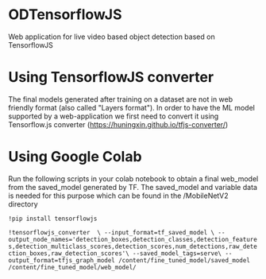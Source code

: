 # ODTensorflowJS
Web application for live video based object detection based on TensorflowJS

# Using TensorflowJS converter
The final models generated after training on a dataset are not in web friendly format (also called "Layers format"). In order to have the ML model supported by a web-application we first need to convert it using Tensorflow.js converter (https://huningxin.github.io/tfjs-converter/)

# Using Google Colab
Run the following scripts in your colab notebook to obtain a final web_model from the saved_model generated by TF. The saved_model and variable data is needed for this purpose which can be found in the /MobileNetV2 directory

`!pip install tensorflowjs`

`!tensorflowjs_converter  \
--input_format=tf_saved_model \
--output_node_names='detection_boxes,detection_classes,detection_features,detection_multiclass_scores,detection_scores,num_detections,raw_detection_boxes,raw_detection_scores'\
--saved_model_tags=serve\
--output_format=tfjs_graph_model /content/fine_tuned_model/saved_model /content/fine_tuned_model/web_model/`

